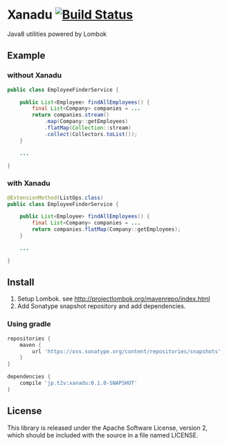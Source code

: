 # Xanadu [![Build Status](https://travis-ci.org/gakuzzzz/xanadu.svg)](https://travis-ci.org/gakuzzzz/xanadu)

Java8 utilities powered by Lombok

## Example

### without Xanadu

```java
public class EmployeeFinderService {

    public List<Employee> findAllEmployees() {
        final List<Company> companies = ...
        return companies.stream()
            .map(Company::getEmployees)
            .flatMap(Collection::stream)
            .collect(Collectors.toList());
    }

    ...

}
```

### with Xanadu

```java
@ExtensionMethod(ListOps.class)
public class EmployeeFinderService {

    public List<Employee> findAllEmployees() {
        final List<Company> companies = ...
        return companies.flatMap(Company::getEmployees);
    }

    ...

}
```

## Install

1. Setup Lombok. see http://projectlombok.org/mavenrepo/index.html
1. Add Sonatype snapshot repository and add dependencies.

### Using gradle

```groovy
repositories {
    maven {
        url 'https://oss.sonatype.org/content/repositories/snapshots'
    }
}

dependencies {
    compile 'jp.t2v:xanadu:0.1.0-SNAPSHOT'
}
```


## License

This library is released under the Apache Software License, version 2, which should be included with the source in a file named LICENSE.

